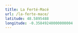 ```yaml
---
title: La Ferté-Macé
url: /la-ferte-mace/
latitude: 48.5895488
longitude: -0.35849240000000004
---
```

